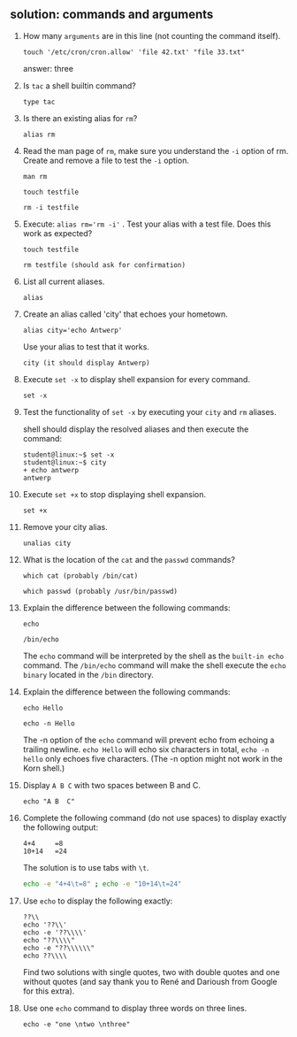 ## solution: commands and arguments

1. How many `arguments` are in this line (not counting the command itself).

    ```
    touch '/etc/cron/cron.allow' 'file 42.txt' "file 33.txt"
    ```

    answer: three

2. Is `tac` a shell builtin command?

    ```
    type tac
    ```

3. Is there an existing alias for `rm`?

    ```
    alias rm
    ```

4. Read the man page of `rm`, make sure you understand the `-i` option of rm. Create and remove a file to test the `-i` option.

    ```
    man rm

    touch testfile

    rm -i testfile
    ```

5. Execute: `alias rm='rm -i'` . Test your alias with a test file. Does this work as expected?

    ```
    touch testfile

    rm testfile (should ask for confirmation)
    ```

6. List all current aliases.

    ```
    alias
    ```

7. Create an alias called 'city' that echoes your hometown.

    ```
    alias city='echo Antwerp'
    ```

    Use your alias to test that it works.

    ```
    city (it should display Antwerp)
    ```

8. Execute `set -x` to display shell expansion for every command.

    ```
    set -x
    ```

9. Test the functionality of `set -x` by executing your `city` and `rm` aliases.

    shell should display the resolved aliases and then execute the command:

    ```console
    student@linux:~$ set -x
    student@linux:~$ city
    + echo antwerp
    antwerp
    ```

10. Execute `set +x` to stop displaying shell expansion.

    ```
    set +x
    ```

11. Remove your city alias.

    ```
    unalias city
    ```

12. What is the location of the `cat` and the `passwd` commands?

    ```
    which cat (probably /bin/cat)

    which passwd (probably /usr/bin/passwd)
    ```

13. Explain the difference between the following commands:

    ```
    echo

    /bin/echo
    ```

    The `echo` command will be interpreted by the shell as the `built-in echo` command. The `/bin/echo` command will make the shell execute the `echo binary` located in the `/bin` directory.

14. Explain the difference between the following commands:

    ```
    echo Hello

    echo -n Hello
    ```

    The -n option of the `echo` command will prevent echo from echoing a trailing newline. `echo Hello` will echo six characters in total,
`echo -n hello` only echoes five characters. (The -n option might not work in the Korn shell.)

15. Display `A B C` with two spaces between B and C.

    ```
    echo "A B  C"
    ```

16. Complete the following command (do not use spaces) to display exactly the following output:

    ```
    4+4     =8
    10+14   =24
    ```

    The solution is to use tabs with `\t`.

    ```bash
    echo -e "4+4\t=8" ; echo -e "10+14\t=24"
    ```

17. Use `echo` to display the following exactly:

    ```
    ??\\
    echo '??\\'
    echo -e '??\\\\'
    echo "??\\\\"
    echo -e "??\\\\\\"
    echo ??\\\\
    ```

    Find two solutions with single quotes, two with double quotes and one without quotes (and say thank you to René and Darioush from Google for this extra).

18. Use one `echo` command to display three words on three lines.

    ```
    echo -e "one \ntwo \nthree"
    ```

